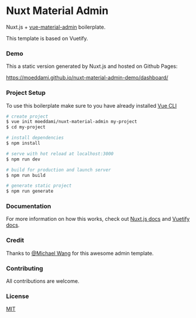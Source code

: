 # Nuxt Material Admin

Nuxt.js + [vue-material-admin](https://github.com/tookit/vue-material-admin) boilerplate.

This template is based on Vuetify.

### Demo

This a static version generated by Nuxt.js and hosted on Github Pages:

https://moeddami.github.io/nuxt-material-admin-demo/dashboard/

### Project Setup

To use this boilerplate make sure to you have already installed [Vue CLI](https://www.npmjs.com/package/@vue/cli)

``` bash
# create project
$ vue init moeddami/nuxt-material-admin my-project  
$ cd my-project

# install dependencies
$ npm install

# serve with hot reload at localhost:3000
$ npm run dev

# build for production and launch server
$ npm run build

# generate static project
$ npm run generate
```

### Documentation

For more information on how this works, check out [Nuxt.js docs](https://nuxtjs.org) and [Vuetify docs](https://vuetifyjs.com/en/getting-started/quick-start).

### Credit

Thanks to [@Michael Wang](https://github.com/tookit) for this awesome admin template.

### Contributing

All contributions are welcome.


### License

[MIT](https://github.com/moeddami/nuxt-material-admin/blob/master/LICENSE)

